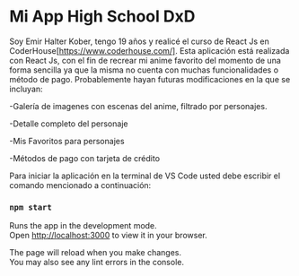 # Mi App High School DxD

Soy Emir Halter Kober, tengo 19 años y realicé el curso de React Js en CoderHouse[https://www.coderhouse.com/]. Esta aplicación está realizada con React Js, con el fin de recrear mi anime favorito del momento de una forma sencilla ya que la misma no cuenta con muchas funcionalidades o método de pago. Probablemente hayan futuras modificaciones en la que se incluyan:

-Galería de imagenes con escenas del anime, filtrado por personajes.

-Detalle completo del personaje

-Mis Favoritos para personajes

-Métodos de pago con tarjeta de crédito

Para iniciar la aplicación en la terminal de VS Code usted debe escribir el comando mencionado a continuación:

### `npm start`

Runs the app in the development mode.\
Open [http://localhost:3000](http://localhost:3000) to view it in your browser.

The page will reload when you make changes.\
You may also see any lint errors in the console.
